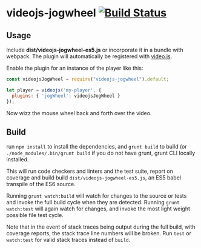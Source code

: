 # videojs-jogwheel [![Build Status](https://travis-ci.org/mwri/videojs-jogwheel.svg?branch=master)](https://travis-ci.org/mwri/videojs-jogwheel)

## Usage

Include **dist/videojs-jogwheel-es5.js** or incorporate it in a
bundle with webpack. The plugin will automatically be registered
with [video.js](https://github.com/videojs/video.js).

Enable the plugin for an instance of the player like this:

```javascript
const videojsJogWheel = require("videojs-jogwheel").default;

let player = videojs('my-player', {
  plugins: { 'jogWheel': videojsJogWheel }
});

```

Now wizz the mouse wheel back and forth over the video.

## Build

run `npm install` to install the dependencies, and `grunt build` to
build (or `./node_modules/.bin/grunt build` if you do not have
grunt, grunt CLI locally installed.

This will run code checkers and linters and the test suite, report on
coverage and build build `dist/videojs-jogwheel-es5.js`, an ES5 babel
transpile of the ES6 source.

Running `grunt watch:build` will watch for changes to the source or
tests and invoke the full build cycle when they are detected. Running
`grunt watch:test` will again watch for changes, and invoke the most
light weight possible file test cycle.

Note that in the event of stack traces being output during the full
build, with coverage reports, the stack trace line numbers will be
broken. Run `test` or `watch:test` for valid stack traces instead
of `build`.
